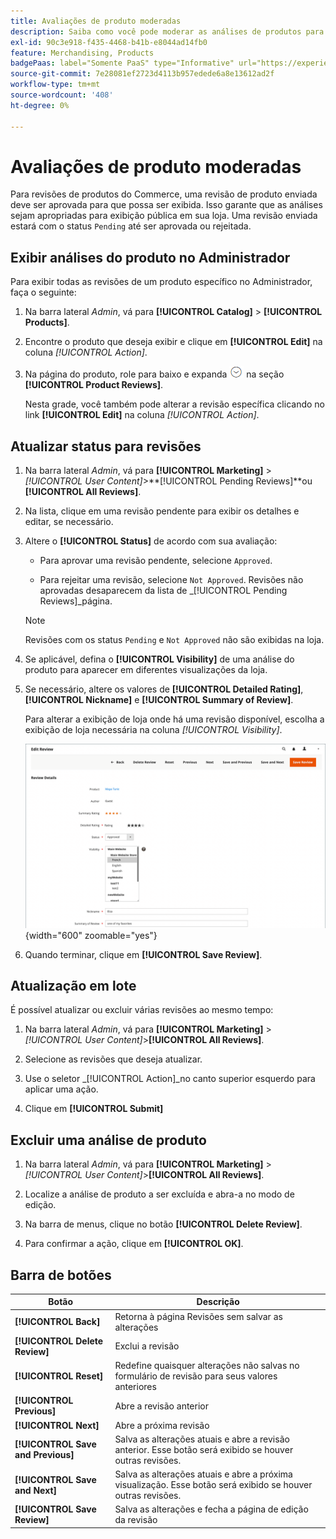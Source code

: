 ```yaml
---
title: Avaliações de produto moderadas
description: Saiba como você pode moderar as análises de produtos para garantir que as análises enviadas sejam apropriadas para a exibição pública da sua loja.
exl-id: 90c3e918-f435-4468-b41b-e8044ad14fb0
feature: Merchandising, Products
badgePaas: label="Somente PaaS" type="Informative" url="https://experienceleague.adobe.com/en/docs/commerce/user-guides/product-solutions" tooltip="Aplica-se somente a projetos do Adobe Commerce na nuvem (infraestrutura do PaaS gerenciada pela Adobe) e a projetos locais."
source-git-commit: 7e28081ef2723d4113b957edede6a8e13612ad2f
workflow-type: tm+mt
source-wordcount: '408'
ht-degree: 0%

---
```


# Avaliações de produto moderadas

Para revisões de produtos do Commerce, uma revisão de produto enviada deve ser aprovada para que possa ser exibida. Isso garante que as análises sejam apropriadas para exibição pública em sua loja. Uma revisão enviada estará com o status `Pending` até ser aprovada ou rejeitada.

## Exibir análises do produto no Administrador

Para exibir todas as revisões de um produto específico no Administrador, faça o seguinte:

1. Na barra lateral _Admin_, vá para **[!UICONTROL Catalog]** > **[!UICONTROL Products]**.

1. Encontre o produto que deseja exibir e clique em **[!UICONTROL Edit]** na coluna _[!UICONTROL Action]_.

1. Na página do produto, role para baixo e expanda ![Seletor de expansão](../assets/icon-display-expand.png) na seção **[!UICONTROL Product Reviews]**.

   Nesta grade, você também pode alterar a revisão específica clicando no link **[!UICONTROL Edit]** na coluna _[!UICONTROL Action]_.

## Atualizar status para revisões

1. Na barra lateral _Admin_, vá para **[!UICONTROL Marketing]** > _[!UICONTROL User Content]_>**[!UICONTROL Pending Reviews]**ou **[!UICONTROL All Reviews]**.

1. Na lista, clique em uma revisão pendente para exibir os detalhes e editar, se necessário.

1. Altere o **[!UICONTROL Status]** de acordo com sua avaliação:

   - Para aprovar uma revisão pendente, selecione `Approved`.

   - Para rejeitar uma revisão, selecione `Not Approved`. Revisões não aprovadas desaparecem da lista de _[!UICONTROL Pending Reviews]_página.

   >[!NOTE]
   >
   >Revisões com os status `Pending` e `Not Approved` não são exibidas na loja.

1. Se aplicável, defina o **[!UICONTROL Visibility]** de uma análise do produto para aparecer em diferentes visualizações da loja.

1. Se necessário, altere os valores de **[!UICONTROL Detailed Rating]**, **[!UICONTROL Nickname]** e **[!UICONTROL Summary of Review]**.

   Para alterar a exibição de loja onde há uma revisão disponível, escolha a exibição de loja necessária na coluna _[!UICONTROL Visibility]_.

   ![Editar página de revisão](./assets/edit-review-page.png){width="600" zoomable="yes"}

1. Quando terminar, clique em **[!UICONTROL Save Review]**.

## Atualização em lote

É possível atualizar ou excluir várias revisões ao mesmo tempo:

1. Na barra lateral _Admin_, vá para **[!UICONTROL Marketing]** > _[!UICONTROL User Content]_>**[!UICONTROL All Reviews]**.

1. Selecione as revisões que deseja atualizar.

1. Use o seletor _[!UICONTROL Action]_no canto superior esquerdo para aplicar uma ação.

1. Clique em **[!UICONTROL Submit]**

## Excluir uma análise de produto

1. Na barra lateral _Admin_, vá para **[!UICONTROL Marketing]** > _[!UICONTROL User Content]_>**[!UICONTROL All Reviews]**.

1. Localize a análise de produto a ser excluída e abra-a no modo de edição.

1. Na barra de menus, clique no botão **[!UICONTROL Delete Review]**.

1. Para confirmar a ação, clique em **[!UICONTROL OK]**.

## Barra de botões

| Botão | Descrição |
|----------|--------------|
| **[!UICONTROL Back]** | Retorna à página Revisões sem salvar as alterações |
| **[!UICONTROL Delete Review]** | Exclui a revisão |
| **[!UICONTROL Reset]** | Redefine quaisquer alterações não salvas no formulário de revisão para seus valores anteriores |
| **[!UICONTROL Previous]** | Abre a revisão anterior |
| **[!UICONTROL Next]** | Abre a próxima revisão |
| **[!UICONTROL Save and Previous]** | Salva as alterações atuais e abre a revisão anterior. Esse botão será exibido se houver outras revisões. |
| **[!UICONTROL Save and Next]** | Salva as alterações atuais e abre a próxima visualização. Esse botão será exibido se houver outras revisões. |
| **[!UICONTROL Save Review]** | Salva as alterações e fecha a página de edição da revisão |
